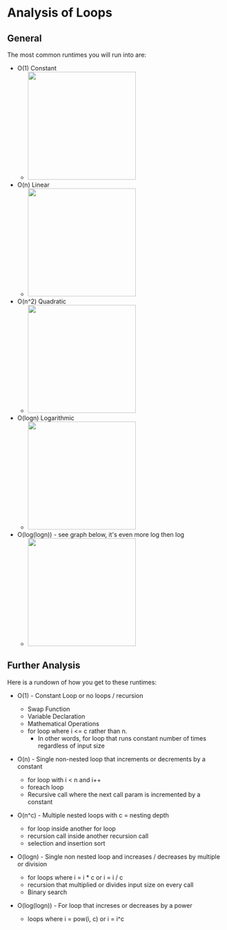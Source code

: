 # Analysis of Loops

## General
The most common runtimes you will run into are:
* O(1) Constant
  * <img src="https://d30y9cdsu7xlg0.cloudfront.net/png/239044-200.png" height="250">
* O(n) Linear
  * <img src="https://i.stack.imgur.com/iqwyt.gif" height="250">
* O(n^2) Quadratic
  * <img src="https://introcs.cs.princeton.edu/java/41analysis/images/standard-plot.png" height="250">
* O(logn) Logarithmic
  * <img src="https://i.stack.imgur.com/qPNNp.png" height="250">
* O(log(logn)) - see graph below, it's even more log then log
  * <img src="http://cdn.cs50.net/2012/fall/lectures/3/notes3w/graph.png" height="250">

## Further Analysis
Here is a rundown of how you get to these runtimes:

* O(1) - Constant Loop or no loops / recursion
  * Swap Function
  * Variable Declaration
  * Mathematical Operations
  * for loop where i <= c rather than n.
    * In other words, for loop that runs constant number of times regardless of input size

* O(n) - Single non-nested loop that increments or decrements by a constant
  * for loop with i < n and i++
  * foreach loop
  * Recursive call where the next call param is incremented by a constant

* O(n^c) - Multiple nested loops with c = nesting depth
  * for loop inside another for loop
  * recursion call inside another recursion call
  * selection and insertion sort

* O(logn) - Single non nested loop and increases / decreases by multiple or division
  * for loops where i = i * c or i = i / c
  * recursion that multiplied or divides input size on every call
  * Binary search

* O(log(logn)) - For loop that increses or decreases by a power
  * loops where i = pow(i, c) or i = i^c